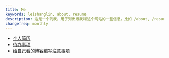 ```yaml
---
title: Me 
keywords: leishanglin, about, resume
description: 这是一个列表，用于列出跟我和这个网站的一些信息，比如 /about, /resume 等
changefreq: monthly
---
```


- [个人简历](/me/resume.md)
- [待办事项](/me/todo.md "测试一下")
- [给自己看的博客编写注意事项](/me/blog-rules.md)